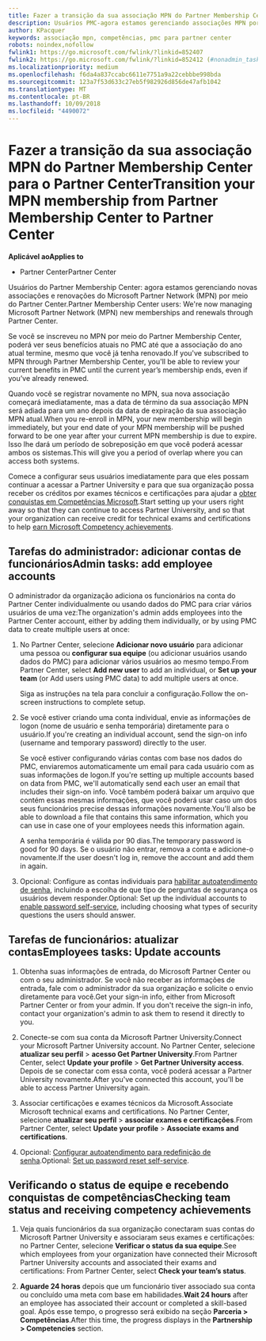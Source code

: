 ```yaml
---
title: Fazer a transição da sua associação MPN do Partner Membership Center para o Partner Center
description: Usuários PMC-agora estamos gerenciando associações MPN por meio do Partner Center. Veja o que fazer.
author: KPacquer
keywords: associação mpn, competências, pmc para partner center
robots: noindex,nofollow
fwlink1: https://go.microsoft.com/fwlink/?linkid=852407
fwlink2: https://go.microsoft.com/fwlink/?linkid=852412 (#nonadmin_tasks)
ms.localizationpriority: medium
ms.openlocfilehash: f6da4a837ccabc6611e7751a9a22cebbbe998bda
ms.sourcegitcommit: 123a7f53d633c27eb5f982926d856de47afb1042
ms.translationtype: MT
ms.contentlocale: pt-BR
ms.lasthandoff: 10/09/2018
ms.locfileid: "4490072"
---
```

# <a name="transition-your-mpn-membership-from-partner-membership-center-to-partner-center"></a><span data-ttu-id="97874-105">Fazer a transição da sua associação MPN do Partner Membership Center para o Partner Center</span><span class="sxs-lookup"><span data-stu-id="97874-105">Transition your MPN membership from Partner Membership Center to Partner Center</span></span>

**<span data-ttu-id="97874-106">Aplicável ao</span><span class="sxs-lookup"><span data-stu-id="97874-106">Applies to</span></span>**
-  <span data-ttu-id="97874-107">Partner Center</span><span class="sxs-lookup"><span data-stu-id="97874-107">Partner Center</span></span>

<span data-ttu-id="97874-108">Usuários do Partner Membership Center: agora estamos gerenciando novas associações e renovações do Microsoft Partner Network (MPN) por meio do Partner Center.</span><span class="sxs-lookup"><span data-stu-id="97874-108">Partner Membership Center users: We're now managing Microsoft Partner Network (MPN) new memberships and renewals through Partner Center.</span></span>  

<span data-ttu-id="97874-109">Se você se inscreveu no MPN por meio do Partner Membership Center, poderá ver seus benefícios atuais no PMC até que a associação do ano atual termine, mesmo que você já tenha renovado.</span><span class="sxs-lookup"><span data-stu-id="97874-109">If you've subscribed to MPN through Partner Membership Center, you'll be able to review your current benefits in PMC until the current year’s membership ends, even if you’ve already renewed.</span></span> 

<span data-ttu-id="97874-110">Quando você se registrar novamente no MPN, sua nova associação começará imediatamente, mas a data de término da sua associação MPN será adiada para um ano depois da data de expiração da sua associação MPN atual.</span><span class="sxs-lookup"><span data-stu-id="97874-110">When you re-enroll in MPN, your new membership will begin immediately, but your end date of your MPN membership will be pushed forward to be one year after your current MPN membership is due to expire.</span></span> <span data-ttu-id="97874-111">Isso lhe dará um período de sobreposição em que você poderá acessar ambos os sistemas.</span><span class="sxs-lookup"><span data-stu-id="97874-111">This will give you a period of overlap where you can access both systems.</span></span>

<span data-ttu-id="97874-112">Comece a configurar seus usuários imediatamente para que eles possam continuar a acessar a Partner University e para que sua organização possa receber os créditos por exames técnicos e certificações para ajudar a [obter conquistas em Competências Microsoft](competencies.md).</span><span class="sxs-lookup"><span data-stu-id="97874-112">Start setting up your users right away so that they can continue to access Partner University, and so that your organization can receive credit for technical exams and certifications to help [earn Microsoft Competency achievements](competencies.md).</span></span> 

## <a name="admin-tasks-add-employee-accounts"></a><span data-ttu-id="97874-113">Tarefas do administrador: adicionar contas de funcionários</span><span class="sxs-lookup"><span data-stu-id="97874-113">Admin tasks: add employee accounts</span></span>

<span data-ttu-id="97874-114">O administrador da organização adiciona os funcionários na conta do Partner Center individualmente ou usando dados do PMC para criar vários usuários de uma vez:</span><span class="sxs-lookup"><span data-stu-id="97874-114">The organization's admin adds employees into the Partner Center account, either by adding them individually, or by using PMC data to create multiple users at once:</span></span>

1.  <span data-ttu-id="97874-115">No Partner Center, selecione **Adicionar novo usuário** para adicionar uma pessoa ou **configurar sua equipe** (ou adicionar usuários usando dados do PMC) para adicionar vários usuários ao mesmo tempo.</span><span class="sxs-lookup"><span data-stu-id="97874-115">From Partner Center, select **Add new user** to add an individual, or **Set up your team** (or Add users using PMC data) to add multiple users at once.</span></span>
    
    <span data-ttu-id="97874-116">Siga as instruções na tela para concluir a configuração.</span><span class="sxs-lookup"><span data-stu-id="97874-116">Follow the on-screen instructions to complete setup.</span></span>

2.  <span data-ttu-id="97874-117">Se você estiver criando uma conta individual, envie as informações de logon (nome de usuário e senha temporária) diretamente para o usuário.</span><span class="sxs-lookup"><span data-stu-id="97874-117">If you're creating an individual account, send the sign-on info (username and temporary password) directly to the user.</span></span>

    <span data-ttu-id="97874-118">Se você estiver configurando várias contas com base nos dados do PMC, enviaremos automaticamente um email para cada usuário com as suas informações de logon.</span><span class="sxs-lookup"><span data-stu-id="97874-118">If you're setting up multiple accounts based on data from PMC, we'll automatically send each user an email that includes their sign-on info.</span></span> <span data-ttu-id="97874-119">Você também poderá baixar um arquivo que contém essas mesmas informações, que você poderá usar caso um dos seus funcionários precise dessas informações novamente.</span><span class="sxs-lookup"><span data-stu-id="97874-119">You'll also be able to download a file that contains this same information, which you can use in case one of your employees needs this information again.</span></span>

    <span data-ttu-id="97874-120">A senha temporária é válida por 90 dias.</span><span class="sxs-lookup"><span data-stu-id="97874-120">The temporary password is good for 90 days.</span></span> <span data-ttu-id="97874-121">Se o usuário não entrar, remova a conta e adicione-o novamente.</span><span class="sxs-lookup"><span data-stu-id="97874-121">If the user doesn't log in, remove the account and add them in again.</span></span>

3.  <span data-ttu-id="97874-122">Opcional: Configure as contas individuais para [habilitar autoatendimento de senha](https://docs.microsoft.com/azure/active-directory/active-directory-passwords-getting-started), incluindo a escolha de que tipo de perguntas de segurança os usuários devem responder.</span><span class="sxs-lookup"><span data-stu-id="97874-122">Optional: Set up the individual accounts to [enable password self-service](https://docs.microsoft.com/azure/active-directory/active-directory-passwords-getting-started), including choosing what types of security questions the users should answer.</span></span> 

## <a href="" id="nonadmin_tasks"></a> <span data-ttu-id="97874-123">Tarefas de funcionários: atualizar contas</span><span class="sxs-lookup"><span data-stu-id="97874-123">Employees tasks: Update accounts</span></span>

1.  <span data-ttu-id="97874-124">Obtenha suas informações de entrada, do Microsoft Partner Center ou com o seu administrador. Se você não receber as informações de entrada, fale com o administrador da sua organização e solicite o envio diretamente para você.</span><span class="sxs-lookup"><span data-stu-id="97874-124">Get your sign-in info, either from Microsoft Partner Center or from your admin. If you don't receive the sign-in info, contact your organization's admin to ask them to resend it directly to you.</span></span> 

2.  <span data-ttu-id="97874-125">Conecte-se com sua conta da Microsoft Partner University.</span><span class="sxs-lookup"><span data-stu-id="97874-125">Connect your Microsoft Partner University account.</span></span> <span data-ttu-id="97874-126">No Partner Center, selecione **atualizar seu perfil** > **acesso Get Partner University**.</span><span class="sxs-lookup"><span data-stu-id="97874-126">From Partner Center, select **Update your profile** > **Get Partner University access**.</span></span>  <span data-ttu-id="97874-127">Depois de se conectar com essa conta, você poderá acessar a Partner University novamente.</span><span class="sxs-lookup"><span data-stu-id="97874-127">After you've connected this account, you'll be able to access Partner University again.</span></span>

3.  <span data-ttu-id="97874-128">Associar certificações e exames técnicos da Microsoft.</span><span class="sxs-lookup"><span data-stu-id="97874-128">Associate Microsoft technical exams and certifications.</span></span> <span data-ttu-id="97874-129">No Partner Center, selecione **atualizar seu perfil** > **associar exames e certificações**.</span><span class="sxs-lookup"><span data-stu-id="97874-129">From Partner Center, select **Update your profile** > **Associate exams and certifications**.</span></span> 

4.  <span data-ttu-id="97874-130">Opcional: [Configurar autoatendimento para redefinição de senha](https://docs.microsoft.com/en-us/azure/active-directory/active-directory-passwords-update-your-own-password).</span><span class="sxs-lookup"><span data-stu-id="97874-130">Optional: [Set up password reset self-service](https://docs.microsoft.com/en-us/azure/active-directory/active-directory-passwords-update-your-own-password).</span></span>

## <a name="checking-team-status-and-receiving-competency-achievements"></a><span data-ttu-id="97874-131">Verificando o status de equipe e recebendo conquistas de competências</span><span class="sxs-lookup"><span data-stu-id="97874-131">Checking team status and receiving competency achievements</span></span>

1.  <span data-ttu-id="97874-132">Veja quais funcionários da sua organização conectaram suas contas do Microsoft Partner University e associaram seus exames e certificações: no Partner Center, selecione **Verificar o status da sua equipe**.</span><span class="sxs-lookup"><span data-stu-id="97874-132">See which employees from your organization have connected their Microsoft Partner University accounts and associated their exams and certifications: From Partner Center, select **Check your team’s status**.</span></span>

2.  <span data-ttu-id="97874-133">**Aguarde 24 horas** depois que um funcionário tiver associado sua conta ou concluído uma meta com base em habilidades.</span><span class="sxs-lookup"><span data-stu-id="97874-133">**Wait 24 hours** after an employee has associated their account or completed a skill-based goal.</span></span> <span data-ttu-id="97874-134">Após esse tempo, o progresso será exibido na seção  **Parceria > Competências**.</span><span class="sxs-lookup"><span data-stu-id="97874-134">After this time, the progress displays in the  **Partnership > Competencies** section.</span></span>
